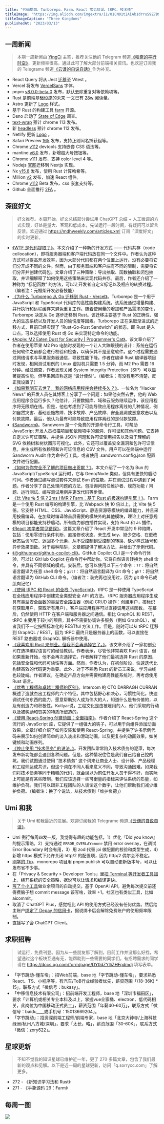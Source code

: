 ```yaml
---
title: "代码提取、Turborepo、Farm、React 常见错误、tRPC、技术债"
titleImage: "https://img.alicdn.com/imgextra/i1/O1CN01tIAiAb1drruS9Z7D9_!!6000000003790-2-tps-1536-1024.png_1200x1200.jpg"
titleImageCaption: "Three Kingdoms"
publishedAt: "2023/03/13"
---
```


## 一周新闻
> 本期一周新闻由 [YingCi](https://github.com/fz6m) 主笔，推荐关注他的 Telegram 频道[《咲奈的平行时空》](https://t.me/SakinaSpace)，更新频率很高，通过此可了解大部分前端相关资讯。也欢迎订阅我的 Telegrame 频道[《云谦的自说自话》](https://t.me/yqtalk)作为补充。

- React Query 将从 Jest [迁移](https://github.com/TanStack/query/issues/5074)至 Vitest 。
- Vercel 将发布 [VercelSans](https://twitter.com/evilrabbit_/status/1632742989880606720) 字体。
- pnpm [v8.0.0-beta.0](https://github.com/pnpm/pnpm/releases/tag/v8.0.0-beta.0) 发布，默认去除重复对等依赖项等。
- Rust 是前端基础设施的未来 一文已有 [28w](https://twitter.com/leeerob/status/1632827748572864514) 阅读量。
- Astro 更新了 [Logo](https://twitter.com/astrodotbuild/status/1632809919291457537) 样式。
- 基于 Rust 的构建工具 [farm](https://github.com/farm-fe/farm) 开源。
- Deno 启动了 [State of Edge](https://deno.com/blog/state-of-edge-functions-survey) 调查。
- [text-wrap](https://chromestatus.com/feature/5196960707903488) 预计 chrome 113 发布。
- 新 [headless](https://developer.chrome.com/articles/new-headless/) 预计 chrome 112 发布。
- Netlify 更新 [Logo](https://www.netlify.com/blog/netlify-new-logo/) 。
- Safari Preview [165](https://webkit.org/blog/13932/release-notes-for-safari-technology-preview-165/) 发布，支持正则同名捕获组等。
- Chrome [v112](https://developer.chrome.com/en/blog/new-in-devtools-112/) devtools 支持嵌套 CSS 语法等。
- mantine [v6.0](https://mantine.dev/changelog/6-0-0/) 发布，新增超大号按钮等。
- Chrome [v111](https://developer.chrome.com/en/blog/new-in-chrome-111/) 发布，支持 color level 4 等。
- Nodejs [官网](https://nodejs.org/en/)迁移到 Nextjs 实现。
- Nx [v15.8](https://github.com/nrwl/nx/releases) 发布，使用 Rust 计算哈希等。
- Million [v2](https://twitter.com/aidenybai/status/1634060432372813829) 发布，加速 React 组件。
- Chrome [v112](https://developer.chrome.com/en/blog/chrome-112-beta/) Beta 发布，css 嵌套支持等。
- Github 全面推行 [2FA](https://github.blog/2023-03-09-raising-the-bar-for-software-security-github-2fa-begins-march-13/) 。

## 深度好文
> 好文推荐。本周开始，好文总结部分尝试用 ChatGPT 总结 + 人工微调的方式实现，好处是量大、客观和低成本，先试运行一段时间，有疑问可以留言反馈。欢迎通过 https://mdhweekly.com/articles.xml 订阅「深度好文」的实时更新。

- [《WTF 是代码提取？》](https://www.builder.io/blog/wtf-is-code-extraction)。本文介绍了一种新的开发方式 —— 代码共存（code collocation），即将服务器端和客户端代码放在同一个文件中。作者认为这种方式可以提高开发效率，因为大部分代码都在两个位置上运行，没有必要将它们分开成不同的文件。然而，由于服务器端和客户端有不同的限制，需要将它们分开并创建代码包。文章介绍了三种策略：导出抽取、函数抽取和闭包抽取，并详细解释了如何使用这些策略来实现代码共存。最后，作者还介绍了一种称为 “标记函数” 的方法，可以让开发者自定义标记以及相应的转换过程。（编者注：元框架开发必备技能）
- [《为什么 Turborepo 从 Go 迁移到 Rust - Vercel》](https://vercel.com/blog/turborepo-migration-go-rust)。Turborepo 是一个用于 JavaScript 和 TypeScript 代码库的高性能构建系统。该系统通过增量构建、并行执行和远程缓存来避免重复工作。随着使用量的增加和产品需求的变化，Turborepo 决定从 Go 逐步迁移到 Rust。该迁移主要基于 Rust 的正确性、强大的生态系统以及开发人员的愉悦度等因素。Turborepo 正在采取渐进式的迁移方式，目前已经实现了 “Rust-Go-Rust Sandwich” 的状态，即 Rust 是入口点，可以选择使用 Rust 或 Go 来实现特定命令的功能。
- [《Apple: M2 Eaten Dust for Security | Programmer's Cat》](https://catcoding.me/p/apple-perf/)。该文章介绍了作者在使用苹果 M2 Pro 电脑时发现的一个让人大跌眼镜的设计：系统在运行任何软件之前都会进行校验和检查，以确保其不是恶意软件。这个过程需要通过网络请求与苹果服务器通信，导致性能下降。作者在编译 Rust 编译器项目时发现，相同测试用例的 Linux 虚拟机只需要 1.5 分钟，而 M2 Pro 需要 16 分钟。经过调查，作者发现关闭 System Integrity Protection（SIP）可以显著提高性能，但苹果回应称这是 “设计使然”。（编者注：有没有用不清楚，反正我设置了）
- [《如果我明天去世了，我的网络应用程序会持续多久？》](https://casparwre.de/blog/webapp-afterlife/)。一位名为 “Hacker News” 的开发人员在其博客上分享了一个问题：如果他突然去世，他的 Web 应用程序会运行多久？他估计，只要数据库、域和云服务继续运作，该应用程序将无限期在线。但是，他也考虑到了可能导致应用程序离线的几种情况，例如自然灾害、基础设施故障、技术故障、产品故障、安全漏洞或恶意攻击以及付款故障。最后，他认为最有可能导致应用程序离线的是付款故障。
- [《Sandworm》](https://docs.sandworm.dev/)。Sandworm 是一个免费的开源命令行工具，可帮助 JavaScript 开发人员扫描项目和依赖项中的漏洞、许可证和其他问题。它支持自定义许可证策略，并提供 JSON 问题和许可证使用报告以及易于理解的 SVG 依赖树和树状图形可视化。此外，它还可以覆盖安全漏洞和包许可证信息，并生成所有依赖项和许可证信息的 CSV 文件。用户可以在终端中运行 Sandworm Audit 作为命令行工具，或者使用 .sandworm.config.json 配置文件进行配置。
- [《如何为你完全不了解的项目做出贡献？》](https://grifel.dev/how-to-contribute-without-knowledge)。本文介绍了一个名为 Bun 的 JavaScript/TypeScript 运行时，它与 Deno/Node 类似，但具有更快的启动时间。作者通过编写测试套件来测试 Bun 的性能，并在测试过程中遇到了问题。作者分享了自己处理问题的方法，包括询问前任维护者、规范功能 / 问题、运行测试、编写测试用例并更改代码等步骤。
- [《比 Vite 快 5 倍？2ms HMR？Farm：基于 Rust 的极速构建引擎！》](https://zhuanlan.zhihu.com/p/611603260)。Farm 是一个使用 Rust 编写的构建引擎，比 Webpack 快 10 倍以上，比 Vite 快 5 倍。它支持 HTML、CSS、JavaScript、静态资源等模块的编译能力，并且采用按需编译，在加载时编译除首屏需要的模块外的其他模块，理论上对任意规模的项目都能支持秒启动。所有能力都由插件实现，支持 Rust 和 Js 插件。
- [《React 初学者常见错误》](https://www.joshwcomeau.com/react/common-beginner-mistakes/)。这篇文章介绍了 React 开发中常见的 9 种陷阱，包括：使用零进行条件判断、直接修改状态、未生成 key、缺少空格、在更改状态后访问它、返回多个元素、从不受控制到受控制的转换、缺少样式括号和异步效果函数。对于每种陷阱，文章都提供了解决方法，并给出了示例代码。
- [《@githubnext/github-copilot-cli》](https://www.npmjs.com/package/@githubnext/github-copilot-cli#whats-the-point-of-the-eval-and-alias-stuff)。GitHub Copilot CLI 是一个命令行体验，可以让 GitHub Copilot 在命令行中帮助你。它将自然语言转换为 shell 命令，并具有不同领域的模式。安装后，您可以使用以下三个命令：`??`：将自然语言翻译为任意 shell 命令；`git?`：将自然语言翻译为 Git 命令；`gh?`：将自然语言翻译为 GitHub CLI 命令。（编者注：装完再也没用过，因为 git 命令已成肌肉记忆）
- [《使用 tRPC 和 React 的全栈 TypeScript》](https://www.robinwieruch.de/react-trpc/)。tRPC 是一种使用 TypeScript 在全栈应用程序中创建完全类型安全 API 的方法。 tRPC 服务器应用程序生成具有类型安全函数的类型安全路由器（例如 CRUD 操作：创建用户，按标识符获取用户，获取所有用户），客户端应用程序可以直接调用这些函数。 在幕后，仍然使用 HTTP 在客户端和服务器之间通信。相比 GraphQL 和 REST，tRPC 主要用于较小的项目，其中不需要协调许多服务（例如 GraphQL），或者我们不一定按照标准化的 RESTful 方法工作。但是，随时可以从 tRPC 迁移到 GraphQL / REST，因为 tRPC 最终只是服务器上的函数，可以直接在 REST 路由器或 GraphQL 解析器中使用。
- [《我喜欢用 Rust 来创业。但我不会再选择它了。》](https://www.propelauth.com/post/i-love-building-a-startup-in-rust-i-wouldnt-pick-it-again)。该文章介绍了一家初创公司在选择编程语言时的经验教训。作者表示，尽管他非常喜欢 Rust 语言，但如果重新开始，他不会再次选择它。作者解释了他们最初选择 Rust 的原因，包括安全性和代码可读性等方面。然而，作者认为，在初创阶段，快速迭代比构建高效的代码更为重要。此外，对于不熟悉 Rust 的新员工来说，学习曲线也较陡峭。作者建议，在确定产品方向并需要构建高性能系统时，再考虑使用 Rust 语言。
- [《优秀工程师和卓越工程师的区别》](https://www.intercom.com/blog/traits-of-exceptional-engineers/)。Intercom 的 CTO DARRAGH CURRAN 概述了造就杰出工程师的六个特征。其中包括野心和决心，习惯性简化，快速调试任何东西的能力，愿意帮助别人成为伟大的人，知道什么是有价值的，以及有创造力和积极性。Kotlyar说，工程文化是由被雇用的人、他们采取的行动以及被奖励和赞美的特质所塑造的。
- [《使用 React-Spring 创建动画：全面指南》](https://voskan.host/2023/02/08/creating-animations-in-react-with-react-spring/)。作者介绍了 React-Spring 这个流行的 JavaScript 库，它提供了一组强大的钩子，可以用于向组件添加动画效果。文章详细介绍了如何安装和使用 React-Spring，并提供了许多示例代码来展示如何创建简单的淡入淡出和滑动动画，以及更复杂的动画效果，如关键帧和动画序列。
- [《停止使用 “技术债务” 的说法。》](https://stackoverflow.blog/2023/02/27/stop-saying-technical-debt/)。开发团队常常陷入技术债务的泥潭，每次发布新功能都会遇到各种问题。但是，这种情况往往是我们自己给自己挖的坑。我们试图通过使用 “技术债务” 这个词来让商业人士、设计师、产品经理和工程师达成共识，但这个词在不同人看来意义不同，导致沟通困难。如果我们将技术债务等同于糟糕的代码，就会误以为前任开发人员干得不好，而实际上可能是有某些限制。我们应该选择一些可衡量的指标来评估系统的质量，如维护负荷。我们可以跟非工程团队的人谈论这个数字，让他们帮助我们减少维护负荷。（编者注：换了个说法，从技术债到「维护负荷」）

## Umi 和我
> 关于 Umi 和我最近的进展。欢迎订阅我的 Telegrame 频道[《云谦的自说自话》](https://t.me/yqtalk)。

- Umi 例行每周四发一版，我觉得有趣的功能包括，1）优化『Did you know』的提示策略，2）支持通过 `ERROR_OVERLAY=none` 禁用 error overlay，在调试 Error Boundary 时会有用，3）用 zod 代替 joi 做配置的校验和类型生成，4）新增 https 模式下允许关闭 http/2 的配置项，因为 http/2 偶尔会不稳定。
- [刚学的 Tip](https://github.com/umijs/umi/pull/10719)，monorepo 项目用 pnpm publish 可以自动更新版本号，可以让发布省不少事。
- 在「Privacy & Security > Developer Tools」里[把 Terminal 等开发者工具加上](https://t.me/yqtalk/249)，绕开系统的安全策略，据说可以让请求和编译更快。
- [写了个小工具](https://t.me/yqtalk/248)做业余项目的自动提交，基于 OpenAI API，避免每次提交前还得费脑子想 commit message 该写啥，效率 +1。社区也有类似工具，比如 aicommit。
- 取消了 ChatGPT Plus，感觉相比 API 的使用方式已经没有任何优势。然后给主账户[绑定了 Depay 的信用卡](https://t.me/yqtalk/253)，据说绑卡后会解除免费账户的使用频率限制。
- 直播写了会 ChatGPT Client。

## 求职招聘
> 试运行，免费刊登。因为从一些朋友那了解到，目前工作并没那么好找，希望通过这个板块互通有无，能帮助到一些需要的同学们。有招聘需求的同学请在 https://docs.qq.com/form/page/DY0dZYlliZHFpdmdj 填写表单。

- 「字节跳动-懂车帝」：招Web前端，base 地「字节跳动-懂车帝」，要求熟悉React、TS、小程序等，有汽车/ToB行业经验者优先，薪资范围「(18-36K) * 15」，联系方式「微信号：bukasy」。
- 「中移信息技术有限公司」：招前端开发工程师，base 地「深圳市福田区」，要求「计算机或相关专业本科及以上，掌握vue全家桶、electron、低代码相关，此岗位为中国移动正式员工」，薪资范围「年薪40-60万」，联系方式「微信号：baidu____或手机号：15013669204」。
- 「字节跳动」：招资深前端工程师/前端专家，base 地「北京大钟寺/上海科技绿洲/杭州八方城/深圳」，要求「太长，略」，薪资范围「30-60K」，联系方式「微信：zxry622」。

## 星球更新
> 不知不觉我的知识星球已维护近一年，更了 270 多篇文章，包含了我们最新的观点和见解。以下是近一周的星球更新，访问「q.sorrycc.com」了解更多。

- 272 - 《新知识学习法和 Rust》
- 271 - 《手撕源码 29：Farm》

## 每周一图

![](https://img.alicdn.com/imgextra/i4/O1CN01Zm9bk01Kp8qtEFf3o_!!6000000001212-0-tps-1280-1280.jpg_1200x1200.jpg)
